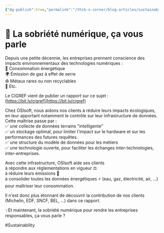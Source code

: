 ```yaml
---
{"dg-publish":true,"permalink":"/thib-s-corner/blog-articles/sustainability/la-sobriete-numerique-ca-vous-parle/"}
---
```


# 🍃 La sobriété numérique, ça vous parle

Depuis une petite décennie, les entreprises prennent conscience des impacts environnementaux des technologies numériques :  
🔌 Consommation énergétique  
🌍 Émission de gaz à effet de serre  
♻️ Métaux rares ou non recyclables  
💬 Etc.  
  
Le CIGREF vient de publier un rapport sur ce sujet :  
[https://bit.ly/cigref](https://bit.ly/cigref)  
  
Chez OSIsoft, nous aidons nos clients à réduire leurs impacts écologiques, en leur apportant notamment le contrôle sur leur infrastructure de données. Cette maîtrise passe par :  
✅ une collecte de données terrains "intelligente"  
✅ un stockage optimal, pour limiter l'impact sur le hardware et sur les performances des futures requêtes.  
✅ une structure du modèle de données pour les métiers  
✅ une technologie ouverte, pour faciliter les échanges inter-technologies, inter-entreprises.  
  
Avec cette infrastructure, OSIsoft aide ses clients  
à répondre aux réglementations en vigueur ⚖️  
à réduire leurs émissions 💨  
à consolider toutes les données énergétiques ⚡ (eau, gaz, électricité, air, ...) pour maîtriser leur consommation.  
  
Il n'est donc plus étonnant de découvrir la contribution de nos clients (Michelin, EDF, SNCF, BEL, ...) dans ce rapport.  
  
💡Et maintenant, la sobriété numérique pour rendre les entreprises responsables, ça vous parle ?

#Sustainability 
